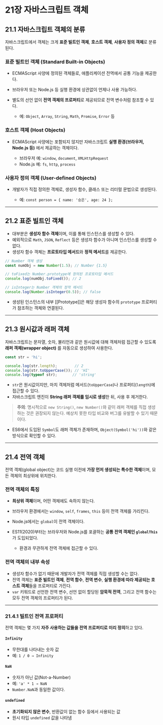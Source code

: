 # 21장 자바스크립트 객체

## 21.1 자바스크립트 객체의 분류

자바스크립트에서 객체는 크게 **표준 빌트인 객체**, **호스트 객체**, **사용자 정의 객체**로 분류된다.

### 표준 빌트인 객체 (Standard Built-in Objects)

* ECMAScript 사양에 정의된 객체들로, 애플리케이션 전역에서 공통 기능을 제공한다.
* 브라우저 또는 Node.js 등 실행 환경에 상관없이 언제나 사용 가능하다.
* 별도의 선언 없이 **전역 객체의 프로퍼티**로 제공되므로 전역 변수처럼 참조할 수 있다.

  * 예: `Object`, `Array`, `String`, `Math`, `Promise`, `Error` 등

### 호스트 객체 (Host Objects)

* ECMAScript 사양에는 포함되지 않지만 자바스크립트 **실행 환경(브라우저, Node.js 등)** 에서 제공하는 객체이다.

  * 브라우저 예: `window`, `document`, `XMLHttpRequest`
  * Node.js 예: `fs`, `http`, `process`

### 사용자 정의 객체 (User-defined Objects)

* 개발자가 직접 정의한 객체로, 생성자 함수, 클래스 또는 리터럴 문법으로 생성된다.

  * 예: `const person = { name: '승은', age: 24 };`

---

## 21.2 표준 빌트인 객체

* 대부분은 **생성자 함수 객체**이며, 이를 통해 인스턴스를 생성할 수 있다.
* 예외적으로 `Math`, `JSON`, `Reflect` 등은 생성자 함수가 아니며 인스턴스를 생성할 수 없다.
* 생성자 함수 객체는 **프로토타입 메서드**와 **정적 메서드**를 제공한다.

```js
// Number 객체 생성
const numObj = new Number(1.5); // Number {1.5}

// toFixed는 Number.prototype에 정의된 프로토타입 메서드
console.log(numObj.toFixed()); // 2

// isInteger는 Number 객체의 정적 메서드
console.log(Number.isInteger(0.5)); // false
```

* 생성된 인스턴스의 내부 \[\[Prototype]]은 해당 생성자 함수의 `prototype` 프로퍼티가 참조하는 객체와 연결된다.

---

## 21.3 원시값과 래퍼 객체

자바스크립트는 문자열, 숫자, 불리언과 같은 원시값에 대해 객체처럼 접근할 수 있도록 **래퍼 객체(wrapper object)** 를 자동으로 생성하여 사용한다.

```js
const str = 'hi';

console.log(str.length);        // 2
console.log(str.toUpperCase()); // 'HI'
console.log(typeof str);       // 'string'
```

* `str`은 원시값이지만, 마치 객체처럼 메서드(`toUpperCase`)나 프로퍼티(`length`)에 접근할 수 있다.
* 자바스크립트 엔진이 **String 래퍼 객체를 임시로 생성**한 뒤, 사용 후 제거한다.

> **주의**: 명시적으로 `new String()`, `new Number()`와 같이 래퍼 객체를 직접 생성하는 것은 권장되지 않는다. 예상치 못한 타입 비교와 버그를 유발할 수 있기 때문이다.

* ES6에서 도입된 `Symbol`도 래퍼 객체가 존재하며, `Object(Symbol('hi'))`와 같은 방식으로 확인할 수 있다.

---

## 21.4 전역 객체

전역 객체(global object)는 코드 실행 이전에 **가장 먼저 생성되는 특수한 객체**이며, 모든 객체의 최상위에 위치한다.

### 전역 객체의 특징

* **최상위 객체**이며, 어떤 객체에도 속하지 않는다.
* 브라우저 환경에서는 `window`, `self`, `frames`, `this` 등이 전역 객체를 가리킨다.
* Node.js에서는 `global`이 전역 객체이다.
* ES11(2020)부터는 브라우저와 Node.js를 포괄하는 **공통 전역 객체인 `globalThis`** 가 도입되었다.

  * 환경과 무관하게 전역 객체에 접근할 수 있다.

### 전역 객체의 내부 속성

* 생성자 함수가 없기 때문에 개발자가 전역 객체를 직접 생성할 수는 없다.
* 전역 객체는 **표준 빌트인 객체**, **전역 함수**, **전역 변수**, **실행 환경에 따라 제공되는 호스트 객체**들을 프로퍼티로 가진다.
* `var` 키워드로 선언한 전역 변수, 선언 없이 할당된 **암묵적 전역**, 그리고 전역 함수는 모두 전역 객체의 프로퍼티가 된다.

---

### 21.4.1 빌트인 전역 프로퍼티

전역 객체는 몇 가지 **자주 사용하는 값들을 전역 프로퍼티로 미리 정의**하고 있다.

#### `Infinity`

* 무한대를 나타내는 숫자 값
* 예: `1 / 0 → Infinity`

#### `NaN`

* 숫자가 아닌 값(Not-a-Number)
* 예: `'a' * 1 → NaN`
* `Number.NaN`과 동일한 값이다.

#### `undefined`

* **초기화되지 않은 변수**, 반환값이 없는 함수 등에서 사용되는 값
* 원시 타입 `undefined` 값을 나타냄

